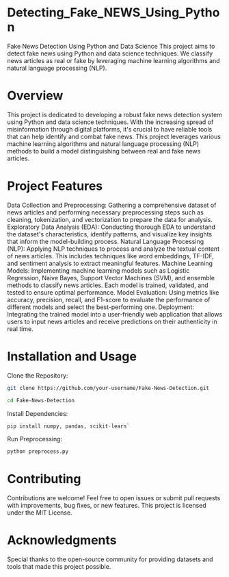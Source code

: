 # Detecting_Fake_NEWS_Using_Python
Fake News Detection Using Python and Data Science This project aims to detect fake news using Python and data science techniques. We classify news articles as real or fake by leveraging machine learning algorithms and natural language processing (NLP).

# Overview
This project is dedicated to developing a robust fake news detection system using Python and data science techniques. With the increasing spread of misinformation through digital platforms, it's crucial to have reliable tools that can help identify and combat fake news. This project leverages various machine learning algorithms and natural language processing (NLP) methods to build a model distinguishing between real and fake news articles.

# Project Features
Data Collection and Preprocessing: Gathering a comprehensive dataset of news articles and performing necessary preprocessing steps such as cleaning, tokenization, and vectorization to prepare the data for analysis.
Exploratory Data Analysis (EDA): Conducting thorough EDA to understand the dataset's characteristics, identify patterns, and visualize key insights that inform the model-building process.
Natural Language Processing (NLP): Applying NLP techniques to process and analyze the textual content of news articles. This includes techniques like word embeddings, TF-IDF, and sentiment analysis to extract meaningful features.
Machine Learning Models: Implementing machine learning models such as Logistic Regression, Naive Bayes, Support Vector Machines (SVM), and ensemble methods to classify news articles. Each model is trained, validated, and tested to ensure optimal performance.
Model Evaluation: Using metrics like accuracy, precision, recall, and F1-score to evaluate the performance of different models and select the best-performing one.
Deployment: Integrating the trained model into a user-friendly web application that allows users to input news articles and receive predictions on their authenticity in real time.

# Installation and Usage

Clone the Repository:
```BASH
git clone https://github.com/your-username/Fake-News-Detection.git

cd Fake-News-Detection
```
Install Dependencies:

```python  
pip install numpy, pandas, scikit-learn`
```
Run Preprocessing:
```python
python preprocess.py
```
# Contributing
Contributions are welcome! Feel free to open issues or submit pull requests with improvements, bug fixes, or new features. This project is licensed under the MIT License.

# Acknowledgments
Special thanks to the open-source community for providing datasets and tools that made this project possible.
